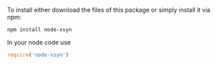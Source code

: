 To install either download the files of this package or simply install it via npm:

```
npm install node-xsyn
```

In your node code use

```javascript
require('node-xsyn')
```
